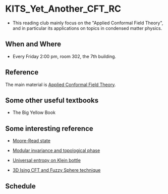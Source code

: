 # KITS_Yet_Another_CFT_RC
* This reading club mainly focus on the "Applied Conformal Field Theory", and in particular its applications on topics in condensed matter physics.
## When and Where
* Every Friday 2:00 pm, room 302, the 7th building.
## Reference
The main material is [Applied Conformal Field Theory](https://arxiv.org/abs/hep-th/9108028). 

## Some other useful textbooks
* The Big Yellow Book

## Some interesting reference

* [Moore-Read state](https://www.physics.rutgers.edu/~gmoore/MooreReadNonabelions.pdf)

* [Modular invariance and topological phase](https://arxiv.org/pdf/1202.4484.pdf)

* [Universal entropy on Klein bottle](https://arxiv.org/pdf/1707.05812.pdf)

* [3D Ising CFT and Fuzzy Sphere technique](https://journals.aps.org/prx/pdf/10.1103/PhysRevX.13.021009)

## Schedule


